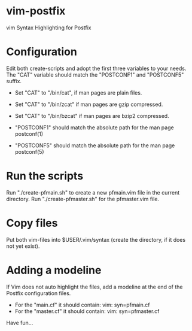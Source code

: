 # vim-postfix
vim Syntax Highlighting for Postfix

# Configuration
Edit both create-scripts and adopt the first three variables to your needs. The
"CAT" variable should match the "POSTCONF1" and "POSTCONF5" suffix.

- Set "CAT" to "/bin/cat", if man pages are plain files.
- Set "CAT" to "/bin/zcat" if man pages are gzip compressed.
- Set "CAT" to "/bin/bzcat" if man pages are bzip2 compressed.

- "POSTCONF1" should match the absolute path for the man page postconf(1)
- "POSTCONF5" should match the absolute path for the man page postconf(5)

# Run the scripts
Run "./create-pfmain.sh" to create a new pfmain.vim file in the current
directory. Run "./create-pfmaster.sh" for the pfmaster.vim file.

# Copy files
Put both vim-files into $USER/.vim/syntax (create the directory, if it does not
yet exist).

# Adding a  modeline
If Vim does not auto highlight the files, add a modeline at the end of the
Postfix configuration files.

- For the "main.cf" it should contain: vim: syn=pfmain.cf
- For the "master.cf" it should contain: vim: syn=pfmaster.cf

Have fun...
